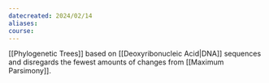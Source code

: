 ```yaml
---
datecreated: 2024/02/14
aliases: 
course:
---
```

[[Phylogenetic Trees]] based on [[Deoxyribonucleic Acid|DNA]] sequences and disregards the fewest amounts of changes from [[Maximum Parsimony]].